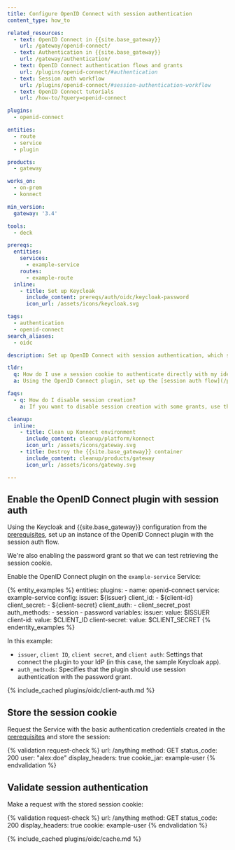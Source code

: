 ```yaml
---
title: Configure OpenID Connect with session authentication
content_type: how_to

related_resources:
  - text: OpenID Connect in {{site.base_gateway}}
    url: /gateway/openid-connect/
  - text: Authentication in {{site.base_gateway}}
    url: /gateway/authentication/
  - text: OpenID Connect authentication flows and grants
    url: /plugins/openid-connect/#authentication
  - text: Session auth workflow
    url: /plugins/openid-connect/#session-authentication-workflow
  - text: OpenID Connect tutorials
    url: /how-to/?query=openid-connect

plugins:
  - openid-connect

entities:
  - route
  - service
  - plugin

products:
  - gateway

works_on:
  - on-prem
  - konnect

min_version:
  gateway: '3.4'

tools:
  - deck

prereqs:
  entities:
    services:
      - example-service
    routes:
      - example-route
  inline:
    - title: Set up Keycloak
      include_content: prereqs/auth/oidc/keycloak-password
      icon_url: /assets/icons/keycloak.svg

tags:
  - authentication
  - openid-connect
search_aliases:
  - oidc

description: Set up OpenID Connect with session authentication, which stores credentials in a session cookie and reuses the cookie for subsequent access attempts.

tldr:
  q: How do I use a session cookie to authenticate directly with my identity provider?
  a: Using the OpenID Connect plugin, set up the [session auth flow](/plugins/openid-connect/#session-authentication-workflow) to connect to an identity provider (IdP) to retrieve, store, and use session cookies for authentication.

faqs:
  - q: How do I disable session creation?
    a: If you want to disable session creation with some grants, use the [`config.disable_session`](/plugins/openid-connect/reference/#schema--config-disable-session) configuration parameter.

cleanup:
  inline:
    - title: Clean up Konnect environment
      include_content: cleanup/platform/konnect
      icon_url: /assets/icons/gateway.svg
    - title: Destroy the {{site.base_gateway}} container
      include_content: cleanup/products/gateway
      icon_url: /assets/icons/gateway.svg

---
```


## Enable the OpenID Connect plugin with session auth

Using the Keycloak and {{site.base_gateway}} configuration from the [prerequisites](#prerequisites), 
set up an instance of the OpenID Connect plugin with the session auth flow.

We're also enabling the password grant so that we can test retrieving the session cookie.

Enable the OpenID Connect plugin on the `example-service` Service:

{% entity_examples %}
entities:
  plugins:
    - name: openid-connect
      service: example-service
      config:
        issuer: ${issuer}
        client_id:
        - ${client-id}
        client_secret:
        - ${client-secret}
        client_auth:
        - client_secret_post
        auth_methods:
        - session
        - password
variables:
  issuer:
    value: $ISSUER
  client-id:
    value: $CLIENT_ID
  client-secret:
    value: $CLIENT_SECRET
{% endentity_examples %}

In this example:
* `issuer`, `client ID`, `client secret`, and `client auth`: Settings that connect the plugin to your IdP (in this case, the sample Keycloak app).
* `auth_methods`: Specifies that the plugin should use session authentication with the password grant.

{% include_cached plugins/oidc/client-auth.md %}

## Store the session cookie

Request the Service with the basic authentication credentials created in the [prerequisites](#prerequisites) and store the session:

<!--vale off-->
{% validation request-check %}
url: /anything
method: GET
status_code: 200
user: "alex:doe"
display_headers: true
cookie_jar: example-user
{% endvalidation %}
<!--vale on-->

## Validate session authentication

Make a request with the stored session cookie:

{% validation request-check %}
url: /anything
method: GET
status_code: 200
display_headers: true
cookie: example-user
{% endvalidation %}

{% include_cached plugins/oidc/cache.md %}